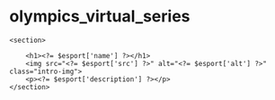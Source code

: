 # olympics_virtual_series

<?php foreach ($esports as $esport): ?>
    <section>
    	
    	<h1><?= $esport['name'] ?></h1>
    	<img src="<?= $esport['src'] ?>" alt="<?= $esport['alt'] ?>" class="intro-img">
    	<p><?= $esport['description'] ?></p>
    </section>
<?php endforeach; ?>
